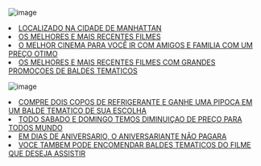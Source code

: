 ![image](https://user-images.githubusercontent.com/112869778/199379229-5755d44b-0878-4286-8027-b88e36875f4f.png) 
          <li><a href="about.html">LOCALIZADO NA CIDADE DE MANHATTAN</a></li>
          <li><a href="about.html">OS MELHORES E MAIS RECENTES FILMES</a></li>
          <li><a href="about.html">O MELHOR CINEMA PARA VOCÊ IR  COM AMIGOS E FAMILIA COM UM PREÇO OTIMO</a></li>
          <li><a href="tutoria.html">OS MELHORES E MAIS RECENTES FILMES COM GRANDES PROMOÇOES DE BALDES TEMATICOS</a></li>
        </ul>
    </nav>
 
![image](https://user-images.githubusercontent.com/112869778/199377986-1df7d275-5bb9-4e87-8fb7-0d12f53b0175.png)


<li><a href="index.html">COMPRE DOIS COPOS DE REFRIGERANTE E GANHE UMA PIPOCA EM UM BALDE TEMATICO DE SUA ESCOLHA</a></li>
          <li><a href="about.html">TODO SABADO E DOMINGO TEMOS DIMINUIÇAO DE PREÇO PARA TODOS MUNDO</a></li>
          <li><a href="inscricao.html">EM DIAS DE ANIVERSARIO, O ANIVERSARIANTE NÃO PAGARA</a></li>
          <li><a href="tutoria.html">VOCE TAMBEM PODE ENCOMENDAR BALDES TEMATICOS DO FILME QUE DESEJA ASSISTIR</a></li>
        </ul>
    </nav>
    
    
